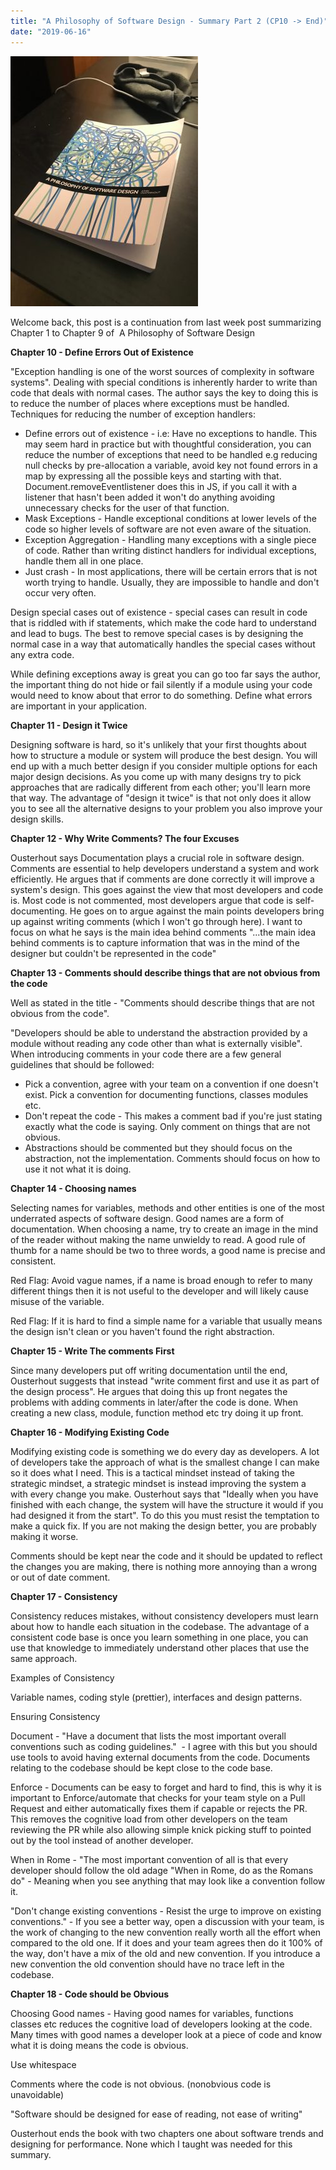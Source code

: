 ```yaml
---
title: "A Philosophy of Software Design - Summary Part 2 (CP10 -> End)"
date: "2019-06-16"
---
```


![Cover Image](../2019-06-09-a-philosophy-of-software-design-summary-part-1-cp1-cp9/cover_image_philosophy.jpg)

Welcome back, this post is a continuation from last week post summarizing Chapter 1 to Chapter 9 of  A Philosophy of Software Design

**Chapter 10 - Define Errors Out of Existence**

"Exception handling is one of the worst sources of complexity in software systems". Dealing with special conditions is inherently harder to write than code that deals with normal cases. The author says the key to doing this is to reduce the number of places where exceptions must be handled.  Techniques for reducing the number of exception handlers:

- Define errors out of existence - i.e: Have no exceptions to handle. This may seem hard in practice but with thoughtful consideration, you can reduce the number of exceptions that need to be handled e.g reducing null checks by pre-allocation a variable, avoid key not found errors in a map by expressing all the possible keys and starting with that. Document.removeEventlistener does this in JS, if you call it with a listener that hasn't been added it won't do anything avoiding unnecessary checks for the user of that function.
- Mask Exceptions - Handle exceptional conditions at lower levels of the code so higher levels of software are not even aware of the situation.
- Exception Aggregation - Handling many exceptions with a single piece of code. Rather than writing distinct handlers for individual exceptions, handle them all in one place.
- Just crash - In most applications, there will be certain errors that is not worth trying to handle. Usually, they are impossible to handle and don't occur very often.

Design special cases out of existence - special cases can result in code that is riddled with if statements, which make the code hard to understand and lead to bugs. The best to remove special cases is by designing the normal case in a way that automatically handles the special cases without any extra code.

While defining exceptions away is great you can go too far says the author, the important thing do not hide or fail silently if a module using your code would need to know about that error to do something. Define what errors are important in your application.

**Chapter 11 - Design it Twice**

Designing software is hard, so it's unlikely that your first thoughts about how to structure a module or system will produce the best design. You will end up with a much better design if you consider multiple options for each major design decisions. As you come up with many designs try to pick approaches that are radically different from each other; you'll learn more that way. The advantage of "design it twice" is that not only does it allow you to see all the alternative designs to your problem you also improve your design skills.

**Chapter 12 - Why Write Comments? The four Excuses**

Ousterhout says Documentation plays a crucial role in software design. Comments are essential to help developers understand a system and work efficiently. He argues that if comments are done correctly it will improve a system's design. This goes against the view that most developers and code is. Most code is not commented, most developers argue that code is self-documenting. He goes on to argue against the main points developers bring up against writing comments (which I won't go through here). I want to focus on what he says is the main idea behind comments "...the main idea behind comments is to capture information that was in the mind of the designer but couldn't be represented in the code"

**Chapter 13 - Comments should describe things that are not obvious from the code**

Well as stated in the title - "Comments should describe things that are not obvious from the code".

"Developers should be able to understand the abstraction provided by a module without reading any code other than what is externally visible". When introducing comments in your code there are a few general guidelines that should be followed:

- Pick a convention, agree with your team on a convention if one doesn't exist. Pick a convention for documenting functions, classes modules etc.
- Don't repeat the code - This makes a comment bad if you're just stating exactly what the code is saying. Only comment on things that are not obvious.
- Abstractions should be commented but they should focus on the abstraction, not the implementation. Comments should focus on how to use it not what it is doing.

**Chapter 14 - Choosing names**

Selecting names for variables, methods and other entities is one of the most underrated aspects of software design. Good names are a form of documentation. When choosing a name, try to create an image in the mind of the reader without making the name unwieldy to read. A good rule of thumb for a name should be two to three words, a good name is precise and consistent.

Red Flag: Avoid vague names, if a name is broad enough to refer to many different things then it is not useful to the developer and will likely cause misuse of the variable.

Red Flag: If it is hard to find a simple name for a variable that usually means the design isn't clean or you haven't found the right abstraction.

**Chapter 15 - Write The comments First**

Since many developers put off writing documentation until the end, Ousterhout suggests that instead "write comment first and use it as part of the design process". He argues that doing this up front negates the problems with adding comments in later/after the code is done. When creating a new class, module, function method etc try doing it up front.

**Chapter 16 - Modifying Existing Code**

Modifying existing code is something we do every day as developers. A lot of developers take the approach of what is the smallest change I can make so it does what I need. This is a tactical mindset instead of taking the strategic mindset, a strategic mindset is instead improving the system a with every change you make. Ousterhout says that "Ideally when you have finished with each change, the system will have the structure it would if you had designed it from the start". To do this you must resist the temptation to make a quick fix. If you are not making the design better, you are probably making it worse.

Comments should be kept near the code and it should be updated to reflect the changes you are making, there is nothing more annoying than a wrong or out of date comment.

**Chapter 17 - Consistency**

Consistency reduces mistakes, without consistency developers must learn about how to handle each situation in the codebase. The advantage of a consistent code base is once you learn something in one place, you can use that knowledge to immediately understand other places that use the same approach.

Examples of Consistency

Variable names, coding style (prettier), interfaces and design patterns.

Ensuring Consistency

Document - "Have a document that lists the most important overall conventions such as coding guidelines."  - I agree with this but you should use tools to avoid having external documents from the code. Documents relating to the codebase should be kept close to the code base.

Enforce - Documents can be easy to forget and hard to find, this is why it is important to Enforce/automate that checks for your team style on a Pull Request and either automatically fixes them if capable or rejects the PR. This removes the cognitive load from other developers on the team reviewing the PR while also allowing simple knick picking stuff to pointed out by the tool instead of another developer.

When in Rome - "The most important convention of all is that every developer should follow the old adage "When in Rome, do as the Romans do" - Meaning when you see anything that may look like a convention follow it.

"Don't change existing conventions - Resist the urge to improve on existing conventions." - If you see a better way, open a discussion with your team, is the work of changing to the new convention really worth all the effort when compared to the old one. If it does and your team agrees then do it 100% of the way, don't have a mix of the old and new convention. If you introduce a new convention the old convention should have no trace left in the codebase.

**Chapter 18 - Code should be Obvious**

Choosing Good names - Having good names for variables, functions classes etc reduces the cognitive load of developers looking at the code. Many times with good names a developer look at a piece of code and know what it is doing means the code is obvious.

Use whitespace

Comments where the code is not obvious. (nonobvious code is unavoidable)

"Software should be designed for ease of reading, not ease of writing"

Ousterhout ends the book with two chapters one about software trends and designing for performance. None which I taught was needed for this summary.
